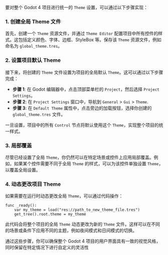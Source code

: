 要对整个 Godot 4 项目进行统一的 `Theme` 设置，可以通过以下步骤实现：

### 1. **创建全局 Theme 文件**
首先，创建一个 `Theme` 资源文件，并通过 `Theme Editor` 配置项目中所有控件的样式。这包括定义颜色、字体、边框、StyleBox 等。保存该 `Theme` 资源文件，例如命名为 `global_theme.tres`。

### 2. **设置项目默认 Theme**
接下来，将创建的 `Theme` 文件设置为项目的全局默认 `Theme`。这可以通过以下步骤完成：

- **步骤 1**: 在 Godot 编辑器中，点击顶部菜单栏的 `Project`，然后选择 `Project Settings`。
- **步骤 2**: 在 `Project Settings` 窗口中，导航到 `General` > `Gui` > `Theme`.
- **步骤 3**: 在 `Default Theme` 属性中，点击旁边的加载按钮，选择你创建的 `global_theme.tres` 文件。

一旦设置，项目中的所有 `Control` 节点将默认使用这个 `Theme`，实现整个项目的统一样式。

### 3. **局部覆盖**
尽管已经设置了全局 `Theme`，你仍然可以在特定场景或控件上应用局部覆盖。例如，如果某个控件需要不同于全局 `Theme` 的样式，可以为该控件单独设置 `Theme`，以覆盖全局设置。

### 4. **动态更改项目 Theme**
如果需要在运行时动态更改全局 `Theme`，可以通过代码操作：

```gdscript
func _ready():
    var my_theme = load("res://path_to_new_theme_file.tres")
    get_tree().root.theme = my_theme
```

此代码会将整个项目的全局 `Theme` 动态更改为新的 `Theme` 文件。这样可以在不同的场景或条件下应用不同的主题，例如夜间模式和日间模式的切换。

通过这些步骤，你可以确保整个 Godot 4 项目的用户界面具有一致的视觉风格，同时保留在特定情况下进行自定义的灵活性